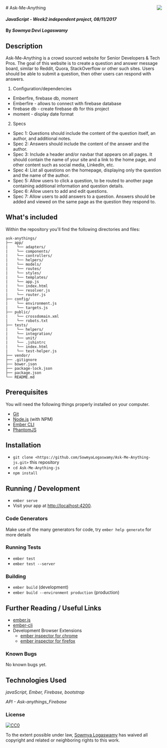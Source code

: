 <img src="https://static1.squarespace.com/static/54363c5ae4b0e1fd29fbd35e/t/55c309a4e4b0daf32fc8c724/1438845349836/?format=750w" align="right" />
# Ask-Me-Anything 
    
#### _JavaScript - Week2 independent project, 08/11/2017_

#### By _**Sowmya Devi Logaswamy**_

## Description

Ask-Me-Anything is a crowd sourced website for Senior Developers & Tech Pros. The goal of this website  is to create a question and answer message board, similar to Reddit, Quora, StackOverflow or other such sites. Users should be able to submit a question, then other users can respond with answers.


1. Configuration/dependencies
  * Emberfire, firebase db, moment
  * Emberfire - allows to connect with firebase database
  * firebase db - create firebase db for this project
  * moment - display date format

2. Specs
  * Spec 1: Questions should include the content of the question itself, an author, and additional notes.
  * Spec 2: Answers should include the content of the answer and the author.
  * Spec 3: Include a header and/or navbar that appears on all pages. It should contain the name of your site and a link to the home page, and other content such as social media, LinkedIn, etc.
  * Spec 4: List all questions on the homepage, displaying only the question and the name of the author.
  * Spec 5: Allow users to click a question, to be routed to another page containing additional information and question details.
  * Spec 6: Allow users to add and edit questions.
  * Spec 7: Allow users to add answers to a question. Answers should be added and viewed on the same page as the question they respond to.


## What's included
Within the repository you'll find the following directories and files:

```
ask-anythings/
├── app/
|    └── adapters/
|    └── components/
|    └── controllers/
|    └── helpers/
|    └── models/
|    └── routes/
|    └── styles/
|    └── templates/
|    └── app.js
|    └── index.html
|    └── resolver.js
|    └── router.js
├── config/
|    └── environment.js
|    └── targets.js
├── public/
|    └── crossdomain.xml
|    └── robots.txt
├── tests/
|    └── helpers/
|    └── integration/
|    └── unit/
|    └── .jshintrc
|    └── index.html
|    └── test-helper.js
├── vendor/
├── .gitignore
├── bower.json
├── package-lock.json
├── package.json
└── README.md

```

## Prerequisites

You will need the following things properly installed on your computer.

* [Git](https://git-scm.com/)
* [Node.js](https://nodejs.org/) (with NPM)
* [Ember CLI](https://ember-cli.com/)
* [PhantomJS](http://phantomjs.org/)

## Installation

* `git clone <https://github.com/SowmyaLogaswamy/Ask-Me-Anything-js.git>` this repository
* `cd Ask-Me-Anything-js`
* `npm install`

## Running / Development

* `ember serve`
* Visit your app at [http://localhost:4200](http://localhost:4200).

### Code Generators

Make use of the many generators for code, try `ember help generate` for more details

### Running Tests

* `ember test`
* `ember test --server`

### Building

* `ember build` (development)
* `ember build --environment production` (production)


## Further Reading / Useful Links

* [ember.js](http://emberjs.com/)
* [ember-cli](https://ember-cli.com/)
* Development Browser Extensions
  * [ember inspector for chrome](https://chrome.google.com/webstore/detail/ember-inspector/bmdblncegkenkacieihfhpjfppoconhi)
  * [ember inspector for firefox](https://addons.mozilla.org/en-US/firefox/addon/ember-inspector/)

### Known Bugs

No known bugs yet.

## Technologies Used

_javaScript, Ember, Firebase, bootstrap_

_API - Ask-anythings_Firebase_

### License

[![CC0](https://licensebuttons.net/p/zero/1.0/88x31.png)](https://creativecommons.org/publicdomain/zero/1.0/)

To the extent possible under law, [Sowmya Logaswamy](https://github.com/SowmyaLogaswamy?tab=repositories) has waived all copyright and related or neighboring rights to this work.
